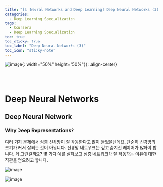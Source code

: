 ```yaml
---
title: "[Ⅰ. Neural Networks and Deep Learning] Deep Neural Networks (3)"
categories:
  - Deep Learning Specialization
tags:
  - Coursera
  - Deep Learning Specialization
toc: true
toc_sticky: true
toc_label: "Deep Neural Networks (3)"
toc_icon: "sticky-note"
---
```


![image](https://user-images.githubusercontent.com/55765292/172768350-41a6b2f0-9468-4b13-bc94-4a38f89ce5e6.png){: width="50%" height="50%"}{: .align-center}

<br><br>

# Deep Neural Networks

## Deep Neural Network

### Why Deep Representations?

여러 가지 문제에서 심층 신경망이 잘 작동한다고 많이 들었을텐데요. 단순히 신경망의 크기가 커서 잘되는 것이 아닙니다. 신경망 네트워크는 깊고 숨겨진 레이어가 많아야 합니다. 왜 그런걸까요? 몇 가지 예를 살펴보고 심층 네트워크가 잘 작동하는 이유에 대한 직관을 얻으려고 합니다.

![image](https://user-images.githubusercontent.com/55765292/176356740-234e9b52-cbc4-4ea4-b6b9-d4710d0f1581.png)

![image](https://user-images.githubusercontent.com/55765292/176356819-0e294f62-7d7c-4ee6-aff2-817a398e510c.png)
